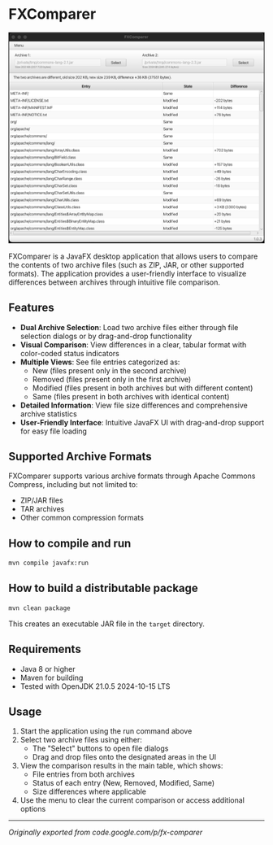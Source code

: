 # FXComparer

![Screenshot of FXComparer application](screenshot.png)

FXComparer is a JavaFX desktop application that allows users to compare the contents of two archive files (such as ZIP, JAR, or other supported formats). The application provides a user-friendly interface to visualize differences between archives through intuitive file comparison.

## Features

- **Dual Archive Selection**: Load two archive files either through file selection dialogs or by drag-and-drop functionality
- **Visual Comparison**: View differences in a clear, tabular format with color-coded status indicators
- **Multiple Views**: See file entries categorized as:
  - New (files present only in the second archive)
  - Removed (files present only in the first archive)
  - Modified (files present in both archives but with different content)
  - Same (files present in both archives with identical content)
- **Detailed Information**: View file size differences and comprehensive archive statistics
- **User-Friendly Interface**: Intuitive JavaFX UI with drag-and-drop support for easy file loading

## Supported Archive Formats

FXComparer supports various archive formats through Apache Commons Compress, including but not limited to:
- ZIP/JAR files
- TAR archives
- Other common compression formats

## How to compile and run

```bash
mvn compile javafx:run
```

## How to build a distributable package

```bash
mvn clean package
```

This creates an executable JAR file in the `target` directory.

## Requirements

- Java 8 or higher
- Maven for building
- Tested with OpenJDK 21.0.5 2024-10-15 LTS

## Usage

1. Start the application using the run command above
2. Select two archive files using either:
   - The "Select" buttons to open file dialogs
   - Drag and drop files onto the designated areas in the UI
3. View the comparison results in the main table, which shows:
   - File entries from both archives
   - Status of each entry (New, Removed, Modified, Same)
   - Size differences where applicable
4. Use the menu to clear the current comparison or access additional options

---

*Originally exported from code.google.com/p/fx-comparer*
